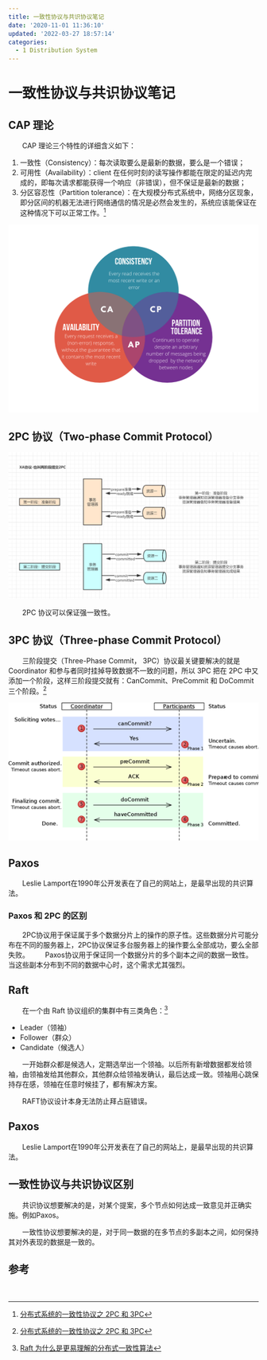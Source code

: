 ```yaml
---
title: 一致性协议与共识协议笔记
date: '2020-11-01 11:36:10'
updated: '2022-03-27 18:57:14'
categories:
  - 1 Distribution System
---
```

# 一致性协议与共识协议笔记

## CAP 理论

　　CAP 理论三个特性的详细含义如下：

1. 一致性（Consistency）：每次读取要么是最新的数据，要么是一个错误；
2. 可用性（Availability）：client 在任何时刻的读写操作都能在限定的延迟内完成的，即每次请求都能获得一个响应（非错误），但不保证是最新的数据；
3. 分区容忍性（Partition tolerance）：在大规模分布式系统中，网络分区现象，即分区间的机器无法进行网络通信的情况是必然会发生的，系统应该能保证在这种情况下可以正常工作。[^2]

![](Consensus_Protocol_and_Consistency_Protocol_Notes/CAP_Theory.png)

## 2PC 协议（Two-phase Commit Protocol）

![](Consensus_Protocol_and_Consistency_Protocol_Notes/Two-phase_Commit_Protocol.png)

　　2PC 协议可以保证强一致性。


## 3PC 协议（Three-phase Commit Protocol）

　　三阶段提交（Three-Phase Commit， 3PC）协议最关键要解决的就是 Coordinator 和参与者同时挂掉导致数据不一致的问题，所以 3PC 把在 2PC 中又添加一个阶段，这样三阶段提交就有：CanCommit、PreCommit 和 DoCommit 三个阶段。[^2]

![](Consensus_Protocol_and_Consistency_Protocol_Notes/Three-phase_Commit_Protocol.png)

## Paxos

　　Leslie Lamport在1990年公开发表在了自己的网站上，是最早出现的共识算法。
　　
### Paxos 和 2PC 的区别

　　2PC协议用于保证属于多个数据分片上的操作的原子性。这些数据分片可能分布在不同的服务器上，2PC协议保证多台服务器上的操作要么全部成功，要么全部失败。 
　　Paxos协议用于保证同一个数据分片的多个副本之间的数据一致性。当这些副本分布到不同的数据中心时，这个需求尤其强烈。
　　
## Raft

　　在一个由 Raft 协议组织的集群中有三类角色：[^1]

- Leader（领袖）
- Follower（群众）
- Candidate（候选人）

　　一开始群众都是候选人，定期选举出一个领袖。以后所有新增数据都发给领袖，由领袖发给其他群众，其他群众给领袖发确认，最后达成一致。领袖用心跳保持存在感，领袖在任意时候挂了，都有解决方案。

　　RAFT协议设计本身无法防止拜占庭错误。
　　

## Paxos

　　Leslie Lamport在1990年公开发表在了自己的网站上，是最早出现的共识算法。

## 一致性协议与共识协议区别

　　共识协议想要解决的是，对某个提案，多个节点如何达成一致意见并正确实施。例如Paxos。

　　一致性协议想要解决的是，对于同一数据的在多节点的多副本之间，如何保持其对外表现的数据是一致的。

## 参考

[^1]: [Raft 为什么是更易理解的分布式一致性算法](https://www.cnblogs.com/mindwind/p/5231986.html)

[^2]: [分布式系统的一致性协议之 2PC 和 3PC](https://matt33.com/2018/07/08/distribute-system-consistency-protocol/)


　　
